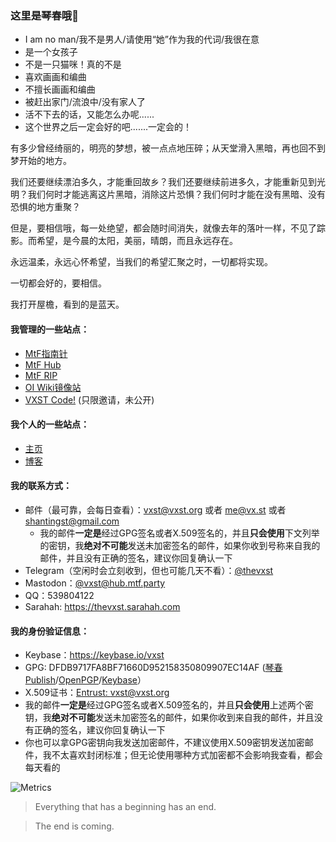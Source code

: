 ### 这里是琴春哦👋

 * I am no man/我不是男人/请使用“她”作为我的代词/我很在意
 * 是一个女孩子
 * 不是一只猫咪！真的不是
 * 喜欢画画和编曲
 * 不擅长画画和编曲
 * 被赶出家门/流浪中/没有家人了
 * 活不下去的话，又能怎么办呢......
 * 这个世界之后一定会好的吧.......一定会的！

有多少曾经绮丽的，明亮的梦想，被一点点地压碎；从天堂滑入黑暗，再也回不到梦开始的地方。

我们还要继续漂泊多久，才能重回故乡？我们还要继续前进多久，才能重新见到光明？我们何时才能逃离这片黑暗，消除这片恐惧？我们何时才能在没有黑暗、没有恐惧的地方重聚？

但是，要相信哦，每一处绝望，都会随时间消失，就像去年的落叶一样，不见了踪影。而希望，是今晨的太阳，美丽，晴朗，而且永远存在。

永远温柔，永远心怀希望，当我们的希望汇聚之时，一切都将实现。

一切都会好的，要相信。

我打开屋檐，看到的是蓝天。

#### 我管理的一些站点：
 * [MtF指南针](https://mtf.party)
 * [MtF Hub](https://hub.mtf.party)
 * [MtF RIP](https://mtf.rip)
 * [OI Wiki镜像站](https://oiwiki.vx.st)
 * [VXST Code!](https://code.vx.st) (只限邀请，未公开)

#### 我个人的一些站点：
 * [主页](https://vx.st)
 * [博客](https://blog.vx.st)

#### 我的联系方式：
 * 邮件（最可靠，会每日查看）：vxst@vxst.org 或者 me@vx.st 或者 shantingst@gmail.com
   * 我的邮件**一定是**经过GPG签名或者X.509签名的，并且**只会使用**下文列举的密钥，我**绝对不可能**发送未加密签名的邮件，如果你收到号称来自我的邮件，并且没有正确的签名，建议你回复确认一下
 * Telegram（空闲时会立刻收到，但也可能几天不看）：[@thevxst](https://t.me/thevxst)
 * Mastodon：[@vxst@hub.mtf.party](https://hub.mtf.party/@vxst)
 * QQ：539804122
 * Sarahah: https://thevxst.sarahah.com

#### 我的身份验证信息：
 * Keybase：https://keybase.io/vxst
 * GPG: DFDB9717FA8BF71660D952158350809907EC14AF ([琴春Publish](https://vx.st/07EC14AF.asc)/[OpenPGP](https://keys.openpgp.org/vks/v1/by-fingerprint/DFDB9717FA8BF71660D952158350809907EC14AF)/[Keybase](https://keybase.io/vxst/pgp_keys.asc?fingerprint=dfdb9717fa8bf71660d952158350809907ec14af)）
 * X.509证书：[Entrust: vxst@vxst.org](vxst.crt)
 * 我的邮件**一定是**经过GPG签名或者X.509签名的，并且**只会使用**上述两个密钥，我**绝对不可能**发送未加密签名的邮件，如果你收到来自我的邮件，并且没有正确的签名，建议你回复确认一下
 * 你也可以拿GPG密钥向我发送加密邮件，不建议使用X.509密钥发送加密邮件，我不太喜欢封闭标准；但无论使用哪种方式加密都不会影响我查看，都会每天看的

![Metrics](https://metrics.lecoq.io/vxst?template=classic&base.repositories=0&base.metadata=0&achievements=1&achievements.threshold=C&achievements.secrets=true&achievements.limit=0&config.timezone=Asia%2FShanghai)
> Everything that has a beginning has an end.

> The end is coming.
